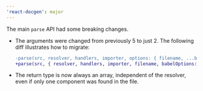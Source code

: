```yaml
---
'react-docgen': major
---
```


The main `parse` API had some breaking changes.

- The arguments were changed from previously 5 to just 2. The following diff
  illustrates how to migrate:

  ```diff
  -parse(src, resolver, handlers, importer, options: { filename, ...babelOptions})
  +parse(src, { resolver, handlers, importer, filename, babelOptions: {} })
  ```

- The return type is now always an array, independent of the resolver, even if
  only one component was found in the file.
